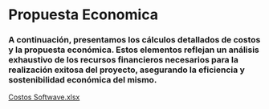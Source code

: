 # Propuesta Economica 
### A continuación, presentamos los cálculos detallados de costos y la propuesta económica. Estos elementos reflejan un análisis exhaustivo de los recursos financieros necesarios para la realización exitosa del proyecto, asegurando la eficiencia y sostenibilidad económica del mismo.
[Costos Softwave.xlsx](https://github.com/Ingenieria-Software-2023/Software-Innovators/files/13455493/Costos.Softwave.xlsx)
